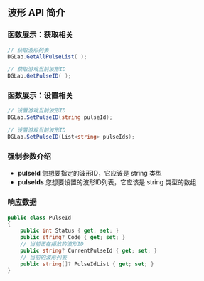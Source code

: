 ## 波形 API 简介
### 函数展示：获取相关
```CS
// 获取波形列表
DGLab.GetAllPulseList( );

// 获取游戏当前波形ID
DGLab.GetPulseID( );
```
### 函数展示：设置相关
```CS
// 设置游戏当前波形ID
DGLab.SetPulseID(string pulseId);

// 设置游戏当前波形ID
DGLab.SetPulseID(List<string> pulseIds);
```
### 强制参数介绍
- **pulseId** 您想要指定的波形ID，它应该是 string 类型
- **pulseIds** 您想要设置的波形ID列表，它应该是 string 类型的数组
### 响应数据
```CS
public class PulseId
{
	public int Status { get; set; }
	public string? Code { get; set; }
	// 当前正在播放的波形ID
	public string? CurrentPulseId { get; set; }
	// 当前的波形列表
	public string[]? PulseIdList { get; set; }
}
```
